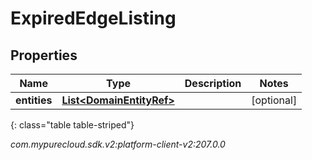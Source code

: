 # ExpiredEdgeListing


## Properties

| Name | Type | Description | Notes |
| ------------ | ------------- | ------------- | ------------- |
| **entities** | [**List&lt;DomainEntityRef&gt;**](DomainEntityRef) |  |  [optional] |
{: class="table table-striped"}




_com.mypurecloud.sdk.v2:platform-client-v2:207.0.0_

